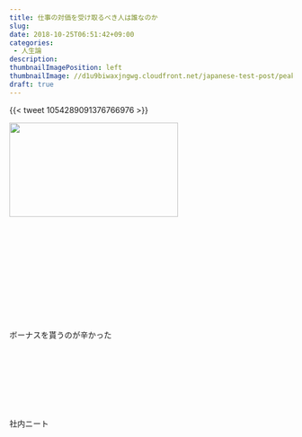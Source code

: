 ```yaml
---
title: 仕事の対価を受け取るべき人は誰なのか
slug: 
date: 2018-10-25T06:51:42+09:00
categories: 
 - 人生論
description: 
thumbnailImagePosition: left
thumbnailImage: //d1u9biwaxjngwg.cloudfront.net/japanese-test-post/peak-140.jpg
draft: true
---
```


<!--more-->

{{< tweet 1054289091376766976 >}}
&nbsp;

<a href="https://hackheatharu.xsrv.jp/wp-content/uploads/2018/10/fe0e2c0327bd2fad26e3a1c0b1b25963.png"><img class="alignnone size-medium wp-image-588" src="https://hackheatharu.xsrv.jp/wp-content/uploads/2018/10/fe0e2c0327bd2fad26e3a1c0b1b25963-300x168.png" alt="" width="300" height="168" /></a>

&nbsp;

&nbsp;

&nbsp;

&nbsp;

&nbsp;

&nbsp;

ボーナスを貰うのが辛かった

&nbsp;

&nbsp;

&nbsp;

&nbsp;

社内ニート

&nbsp;

&nbsp;

&nbsp;

&nbsp;
